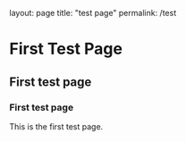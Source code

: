 layout: page
title: "test page"
permalink: /test

# First Test Page
## First test page
### First test page

This is the first test page.
